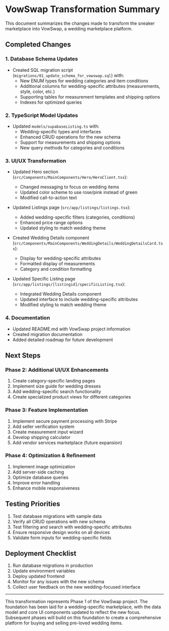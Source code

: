 # VowSwap Transformation Summary

This document summarizes the changes made to transform the sneaker marketplace into VowSwap, a wedding marketplace platform.

## Completed Changes

### 1. Database Schema Updates

- Created SQL migration script (`migrations/01_update_schema_for_vowswap.sql`) with:
  - New ENUM types for wedding categories and item conditions
  - Additional columns for wedding-specific attributes (measurements, style, color, etc.)
  - Supporting tables for measurement templates and shipping options
  - Indexes for optimized queries

### 2. TypeScript Model Updates

- Updated `models/supabaseListing.ts` with:
  - Wedding-specific types and interfaces
  - Enhanced CRUD operations for the new schema
  - Support for measurements and shipping options
  - New query methods for categories and conditions

### 3. UI/UX Transformation

- Updated Hero section (`src/Components/MainComponents/Hero/HeroClient.tsx`):
  - Changed messaging to focus on wedding items
  - Updated color scheme to use rose/pink instead of green
  - Modified call-to-action text

- Updated Listings page (`src/app/listings/listings.tsx`):
  - Added wedding-specific filters (categories, conditions)
  - Enhanced price range options
  - Updated styling to match wedding theme

- Created Wedding Details component (`src/Components/MainComponents/WeddingDetails/WeddingDetailsCard.tsx`):
  - Display for wedding-specific attributes
  - Formatted display of measurements
  - Category and condition formatting

- Updated Specific Listing page (`src/app/listings/[listingid]/specificListing.tsx`):
  - Integrated Wedding Details component
  - Updated interface to include wedding-specific attributes
  - Modified styling to match wedding theme

### 4. Documentation

- Updated README.md with VowSwap project information
- Created migration documentation
- Added detailed roadmap for future development

## Next Steps

### Phase 2: Additional UI/UX Enhancements

1. Create category-specific landing pages
2. Implement size guide for wedding dresses
3. Add wedding-specific search functionality
4. Create specialized product views for different categories

### Phase 3: Feature Implementation

1. Implement secure payment processing with Stripe
2. Add seller verification system
3. Create measurement input wizard
4. Develop shipping calculator
5. Add vendor services marketplace (future expansion)

### Phase 4: Optimization & Refinement

1. Implement image optimization
2. Add server-side caching
3. Optimize database queries
4. Improve error handling
5. Enhance mobile responsiveness

## Testing Priorities

1. Test database migrations with sample data
2. Verify all CRUD operations with new schema
3. Test filtering and search with wedding-specific attributes
4. Ensure responsive design works on all devices
5. Validate form inputs for wedding-specific fields

## Deployment Checklist

1. Run database migrations in production
2. Update environment variables
3. Deploy updated frontend
4. Monitor for any issues with the new schema
5. Collect user feedback on the new wedding-focused interface

---

This transformation represents Phase 1 of the VowSwap project. The foundation has been laid for a wedding-specific marketplace, with the data model and core UI components updated to reflect the new focus. Subsequent phases will build on this foundation to create a comprehensive platform for buying and selling pre-loved wedding items.
